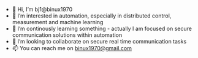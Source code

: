 - 👋 Hi, I’m bj1@binux1970
- 👀 I’m interested in automation, especially in distributed control, measurement and machine learning
- 🌱 I’m continously learning something - actually I am focused on secure communication solutions within automation
- 💞️ I’m looking to collaborate on secure real time communication tasks  
- 📫 You can reach me on binux1970@gmail.com

<!---
binux1970/binux1970 is a ✨ special ✨ repository because its `README.md` (this file) appears on your GitHub profile.
You can click the Preview link to take a look at your changes.
--->
